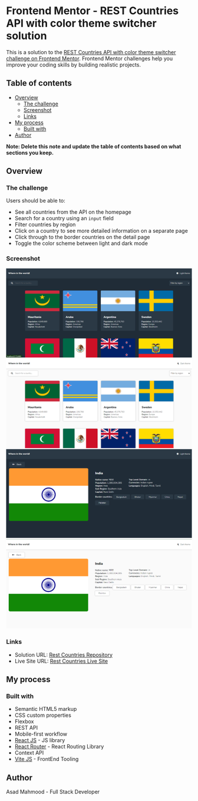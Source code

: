 # Frontend Mentor - REST Countries API with color theme switcher solution

This is a solution to the [REST Countries API with color theme switcher challenge on Frontend Mentor](https://www.frontendmentor.io/challenges/rest-countries-api-with-color-theme-switcher-5cacc469fec04111f7b848ca). Frontend Mentor challenges help you improve your coding skills by building realistic projects. 

## Table of contents

- [Overview](#overview)
  - [The challenge](#the-challenge)
  - [Screenshot](#screenshot)
  - [Links](#links)
- [My process](#my-process)
  - [Built with](#built-with)
- [Author](#author)

**Note: Delete this note and update the table of contents based on what sections you keep.**

## Overview

### The challenge

Users should be able to:

- See all countries from the API on the homepage
- Search for a country using an `input` field
- Filter countries by region
- Click on a country to see more detailed information on a separate page
- Click through to the border countries on the detail page
- Toggle the color scheme between light and dark mode 

### Screenshot

![Home Page](./screenshots/home.png)
![Home Page(light)](./screenshots/home-light.png)
![Country Detail](./screenshots/detail.png)
![Country Detail(light)](./screenshots/detail-light.png)


### Links

- Solution URL: [Rest Countries Repository](https://github.com/azazel-oss/rest-countries)
- Live Site URL: [Rest Countries Live Site](https://azazel-oss.github.io/rest-countries)

## My process

### Built with

- Semantic HTML5 markup
- CSS custom properties
- Flexbox
- REST API
- Mobile-first workflow
- [React JS](https://reactjs.org/) - JS library
- [React Router](https://reactrouter.com) - React Routing Library
- Context API
- [Vite JS](https://vitejs.dev/) - FrontEnd Tooling


## Author

Asad Mahmood - Full Stack Developer
